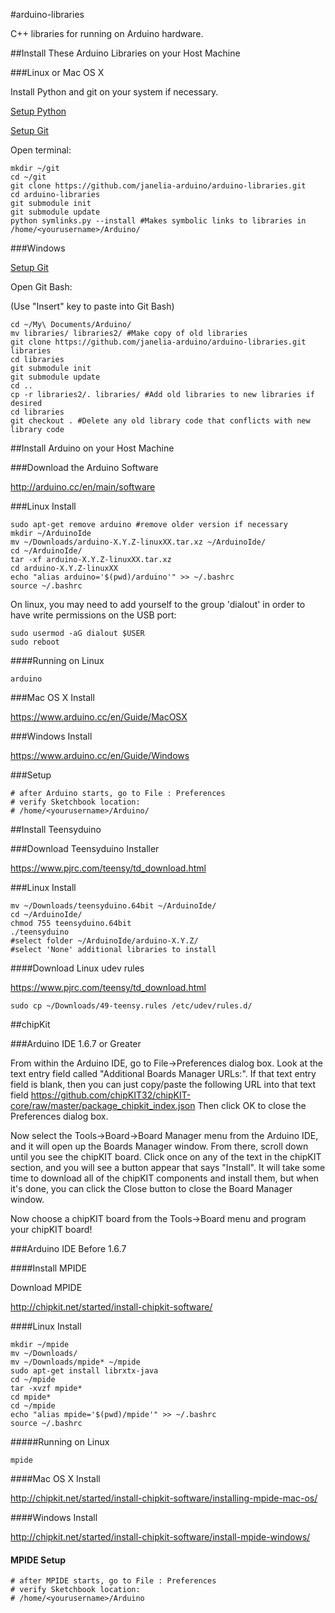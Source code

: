 #arduino-libraries

C++ libraries for running on Arduino hardware.

##Install These Arduino Libraries on your Host Machine

###Linux or Mac OS X

Install Python and git on your system if necessary.

[Setup Python](https://github.com/janelia-pypi/python_setup)

[Setup Git](https://github.com/janelia-idf/git_setup.git)

Open terminal:

```shell
mkdir ~/git
cd ~/git
git clone https://github.com/janelia-arduino/arduino-libraries.git
cd arduino-libraries
git submodule init
git submodule update
python symlinks.py --install #Makes symbolic links to libraries in /home/<yourusername>/Arduino/
```

###Windows

[Setup Git](https://github.com/janelia-idf/git_setup.git)

Open Git Bash:

(Use "Insert" key to paste into Git Bash)

```shell
cd ~/My\ Documents/Arduino/
mv libraries/ libraries2/ #Make copy of old libraries
git clone https://github.com/janelia-arduino/arduino-libraries.git libraries
cd libraries
git submodule init
git submodule update
cd ..
cp -r libraries2/. libraries/ #Add old libraries to new libraries if desired
cd libraries
git checkout . #Delete any old library code that conflicts with new library code
```

##Install Arduino on your Host Machine

###Download the Arduino Software

<http://arduino.cc/en/main/software>

###Linux Install

```shell
sudo apt-get remove arduino #remove older version if necessary
mkdir ~/ArduinoIde
mv ~/Downloads/arduino-X.Y.Z-linuxXX.tar.xz ~/ArduinoIde/
cd ~/ArduinoIde/
tar -xf arduino-X.Y.Z-linuxXX.tar.xz
cd arduino-X.Y.Z-linuxXX
echo "alias arduino='$(pwd)/arduino'" >> ~/.bashrc
source ~/.bashrc
```

On linux, you may need to add yourself to the group 'dialout' in order
to have write permissions on the USB port:

```shell
sudo usermod -aG dialout $USER
sudo reboot
```

####Running on Linux

```shell
arduino
```

###Mac OS X Install

<https://www.arduino.cc/en/Guide/MacOSX>

###Windows Install

<https://www.arduino.cc/en/Guide/Windows>

###Setup

```shell
# after Arduino starts, go to File : Preferences
# verify Sketchbook location:
# /home/<yourusername>/Arduino/
```

##Install Teensyduino

###Download Teensyduino Installer

<https://www.pjrc.com/teensy/td_download.html>

###Linux Install

```shell
mv ~/Downloads/teensyduino.64bit ~/ArduinoIde/
cd ~/ArduinoIde/
chmod 755 teensyduino.64bit
./teensyduino
#select folder ~/ArduinoIde/arduino-X.Y.Z/
#select 'None' additional libraries to install
```

####Download Linux udev rules

<https://www.pjrc.com/teensy/td_download.html>

```shell
sudo cp ~/Downloads/49-teensy.rules /etc/udev/rules.d/
```

##chipKit

###Arduino IDE 1.6.7 or Greater

From within the Arduino IDE, go to File->Preferences dialog box. Look
at the text entry field called "Additional Boards Manager URLs:". If
that text entry field is blank, then you can just copy/paste the
following URL into that text field
<https://github.com/chipKIT32/chipKIT-core/raw/master/package_chipkit_index.json>
Then click OK to close the Preferences dialog box.

Now select the Tools->Board->Board Manager menu from the Arduino IDE,
and it will open up the Boards Manager window. From there, scroll down
until you see the chipKIT board. Click once on any of the text in the
chipKIT section, and you will see a button appear that says
"Install". It will take some time to download all of the chipKIT
components and install them, but when it's done, you can click the
Close button to close the Board Manager window.

Now choose a chipKIT board from the Tools->Board menu and program your
chipKIT board!

###Arduino IDE Before 1.6.7

####Install MPIDE

Download MPIDE

<http://chipkit.net/started/install-chipkit-software/>

####Linux Install

```shell
mkdir ~/mpide
mv ~/Downloads/
mv ~/Downloads/mpide* ~/mpide
sudo apt-get install librxtx-java
cd ~/mpide
tar -xvzf mpide*
cd mpide*
cd ~/mpide
echo "alias mpide='$(pwd)/mpide'" >> ~/.bashrc
source ~/.bashrc
```

#####Running on Linux

```shell
mpide
```

####Mac OS X Install

<http://chipkit.net/started/install-chipkit-software/installing-mpide-mac-os/>

####Windows Install

<http://chipkit.net/started/install-chipkit-software/install-mpide-windows/>

#### MPIDE Setup

```shell
# after MPIDE starts, go to File : Preferences
# verify Sketchbook location:
# /home/<yourusername>/Arduino
```
